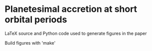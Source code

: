 # Planetesimal accretion at short orbital periods
LaTeX source and Python code used to generate figures in the paper

Build figures with 'make'
